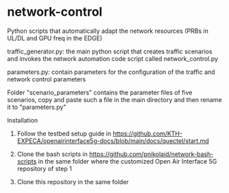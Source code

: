 # network-control

Python scripts that automatically adapt the network resources (PRBs in UL/DL and GPU freq in the EDGE)

traffic_generator.py: the main python script that creates traffic scenarios and invokes the network automation code script called network_control.py

parameters.py: contain parameters for the configuration of the traffic and network control parameters

Folder "scenario_parameters" contains the parameter files of five scenarios, copy and paste such a file in the main directory and then rename it to "parameters.py"

Installation
1) Follow the testbed setup guide in https://github.com/KTH-EXPECA/openairinterface5g-docs/blob/main/docs/quectel/start.md

2) Clone the bash scripts in https://github.com/pnikolaid/network-bash-scripts in the same folder where the customized Open Air Interface 5G repository of step 1

3) Clone this repository in the same folder
